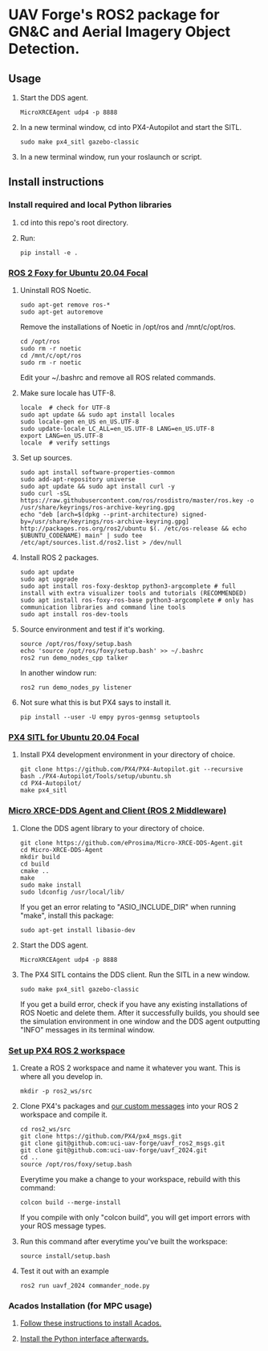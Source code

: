 # UAV Forge's ROS2 package for GN&C and Aerial Imagery Object Detection.


## Usage

1. Start the DDS agent.
	```
	MicroXRCEAgent udp4 -p 8888
	```

2. In a new terminal window, cd into PX4-Autopilot and start the SITL.
	```
	sudo make px4_sitl gazebo-classic
	```

3. In a new terminal window, run your roslaunch or script.


## Install instructions

### Install required and local Python libraries

1. cd into this repo's root directory.

2. Run:
	```
	pip install -e .
	```


### [ROS 2 Foxy for Ubuntu 20.04 Focal](https://docs.ros.org/en/foxy/Installation/Ubuntu-Install-Debians.html)

1. Uninstall ROS Noetic.
	```
	sudo apt-get remove ros-*
	sudo apt-get autoremove
	```
	Remove the installations of Noetic in /opt/ros and /mnt/c/opt/ros.
	```
	cd /opt/ros
	sudo rm -r noetic
	cd /mnt/c/opt/ros
	sudo rm -r noetic
	```
	Edit your ~/.bashrc and remove all ROS related commands.

2. Make sure locale has UTF-8.
	```
	locale  # check for UTF-8
	sudo apt update && sudo apt install locales
	sudo locale-gen en_US en_US.UTF-8
	sudo update-locale LC_ALL=en_US.UTF-8 LANG=en_US.UTF-8
	export LANG=en_US.UTF-8
	locale  # verify settings
	```

3. Set up sources.
	```
	sudo apt install software-properties-common
	sudo add-apt-repository universe
	sudo apt update && sudo apt install curl -y
	sudo curl -sSL https://raw.githubusercontent.com/ros/rosdistro/master/ros.key -o /usr/share/keyrings/ros-archive-keyring.gpg
	echo "deb [arch=$(dpkg --print-architecture) signed-by=/usr/share/keyrings/ros-archive-keyring.gpg] http://packages.ros.org/ros2/ubuntu $(. /etc/os-release && echo $UBUNTU_CODENAME) main" | sudo tee /etc/apt/sources.list.d/ros2.list > /dev/null
	```

4. Install ROS 2 packages.
	```
	sudo apt update
	sudo apt upgrade
	sudo apt install ros-foxy-desktop python3-argcomplete # full install with extra visualizer tools and tutorials (RECOMMENDED)
	sudo apt install ros-foxy-ros-base python3-argcomplete # only has communication libraries and command line tools
	sudo apt install ros-dev-tools
	```

5. Source environment and test if it's working.
	```
	source /opt/ros/foxy/setup.bash
	echo 'source /opt/ros/foxy/setup.bash' >> ~/.bashrc
	ros2 run demo_nodes_cpp talker
	```
	In another window run:
	```
	ros2 run demo_nodes_py listener
	```

6. Not sure what this is but PX4 says to install it.
	```
	pip install --user -U empy pyros-genmsg setuptools
	```


### [PX4 SITL for Ubuntu 20.04 Focal](https://docs.px4.io/main/en/ros/ros2_comm.html#foxy)

1. Install PX4 development environment in your directory of choice.
	```
	git clone https://github.com/PX4/PX4-Autopilot.git --recursive
	bash ./PX4-Autopilot/Tools/setup/ubuntu.sh
	cd PX4-Autopilot/
	make px4_sitl
	```


### [Micro XRCE-DDS Agent and Client (ROS 2 Middleware)](https://docs.px4.io/main/en/ros/ros2_comm.html#foxy)

1. Clone the DDS agent library to your directory of choice.
	```
	git clone https://github.com/eProsima/Micro-XRCE-DDS-Agent.git
	cd Micro-XRCE-DDS-Agent
	mkdir build
	cd build
	cmake ..
	make
	sudo make install
	sudo ldconfig /usr/local/lib/
	```
	If you get an error relating to "ASIO_INCLUDE_DIR" when running "make", install this package:
	```
	sudo apt-get install libasio-dev
	```

2. Start the DDS agent.
	```
	MicroXRCEAgent udp4 -p 8888
	```

3. The PX4 SITL contains the DDS client. Run the SITL in a new window.
	```
	sudo make px4_sitl gazebo-classic
	```
	If you get a build error, check if you have any existing installations of ROS Noetic and delete them.
	After it successfully builds, you should see the simulation environment in one window and the DDS agent outputting "INFO" messages in its terminal window.


### [Set up PX4 ROS 2 workspace](https://docs.px4.io/main/en/ros/ros2_comm.html#foxy)

1. Create a ROS 2 workspace and name it whatever you want. This is where all you develop in.
	```
	mkdir -p ros2_ws/src
	```

2. Clone PX4's packages and [our custom messages](https://github.com/Herpderk/uavf_msgs/tree/master/msg) into your ROS 2 workspace and compile it.
	```
	cd ros2_ws/src
	git clone https://github.com/PX4/px4_msgs.git
	git clone git@github.com:uci-uav-forge/uavf_ros2_msgs.git
 	git clone git@github.com:uci-uav-forge/uavf_2024.git
	cd ..
	source /opt/ros/foxy/setup.bash
	```
	Everytime you make a change to your workspace, rebuild with this command:
	```
	colcon build --merge-install
	```
	If you compile with only "colcon build", you will get import errors with your ROS message types.
	

3. Run this command after everytime you've built the workspace:
	```
	source install/setup.bash
	```

4. Test it out with an example
	```
	ros2 run uavf_2024 commander_node.py
	```


### Acados Installation (for MPC usage)

1. [Follow these instructions to install Acados.](https://docs.acados.org/installation/)

2. [Install the Python interface afterwards.](https://docs.acados.org/python_interface/index.html)
